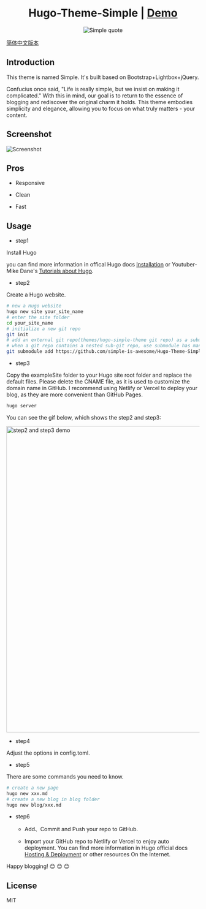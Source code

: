 <h1 align=center>Hugo-Theme-Simple | <a href="https://hugo.njxzc.top">Demo</a></h1>

<p align="center">
<img src="https://vip2.loli.io/2023/03/15/9LJ1QX8kKZrRtwA.webp" alt="Simple quote">
</p>

[简体中文版本](https://github.com/simple-is-awesome/Hugo-Theme-Simple/blob/main/README.zh-CN.md)

## Introduction 

This theme is named Simple. It's built based on Bootstrap+Lightbox+jQuery. 

Confucius once said, "Life is really simple, but we insist on making it complicated." With this in mind, our goal is to return to the essence of blogging and rediscover the original charm it holds. This theme embodies simplicity and elegance, allowing you to focus on what truly matters - your content.

## Screenshot

![Screenshot](https://vip2.loli.io/2023/03/16/bRuOzHDndLXm8kT.webp)

## Pros

- Responsive

- Clean

- Fast

## Usage

  - step1

Install Hugo

you can find more information in offical Hugo docs [Installation](https://gohugo.io/installation/) or Youtuber-Mike Dane's [Tutorials about Hugo](https://www.youtube.com/playlist?list=PLLAZ4kZ9dFpOnyRlyS-liKL5ReHDcj4G3).

  - step2 

Create a Hugo website.

```bash
# new a Hugo website
hugo new site your_site_name
# enter the site folder
cd your_site_name
# initialize a new git repo
git init
# add an external git repo(themes/hugo-simple-theme git repo) as a submodule to this git repo
# when a git repo contains a nested sub-git repo, use submodule has many advantages
git submodule add https://github.com/simple-is-awesome/Hugo-Theme-Simple.git themes/hugo-theme-simple
```

  - step3

Copy the exampleSite folder to your Hugo site root folder and replace the default files. Please delete the CNAME file, as it is used to customize the domain name in GitHub. I recommend using Netlify or Vercel to deploy your blog, as they are more convenient than GitHub Pages.

```bash
hugo server
```

You can see the gif below, which shows the step2 and step3:

<img src="https://github.com/simple-is-awesome/Hugo-Theme-Simple/blob/main/static/images/hugo_step2_step3.gif?raw=true" width="800px" alt="step2 and step3 demo">

  - step4

Adjust the options in config.toml.

  - step5 

There are some commands you need to know.

```bash
# create a new page
hugo new xxx.md
# create a new blog in blog folder
hugo new blog/xxx.md
```

  - step6

    - Add、Commit and Push your repo to GitHub. 

    - Import your GitHub repo to Netlify or Vercel to enjoy auto deployment. You can find more information in Hugo official docs [Hosting & Deployment](https://gohugo.io/hosting-and-deployment/) or other resources On the Internet.

Happy blogging! :blush: :blush: :blush:

## License

MIT


